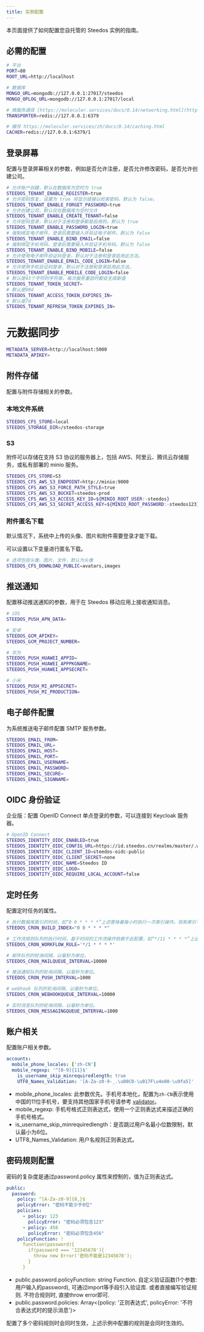 ```yaml
---
title: 实例配置
---
```


本页面提供了如何配置您自托管的 Steedos 实例的指南。


## 必需的配置

```bash
# 平台
PORT=80
ROOT_URL=http://localhost

# 数据库
MONGO_URL=mongodb://127.0.0.1:27017/steedos
MONGO_OPLOG_URL=mongodb://127.0.0.1:27017/local

# 微服务通信 [https://moleculer.services/docs/0.14/networking.html](https://moleculer.services/zh/docs/0.14/networking.html)
TRANSPORTER=redis://127.0.0.1:6379

# 缓存 https://moleculer.services/zh/docs/0.14/caching.html
CACHER=redis://127.0.0.1:6379/1

```

## 登录屏幕

配置与登录屏幕相关的参数，例如是否允许注册，是否允许修改密码，是否允许创建公司。

```bash
# 允许账户创建，默认在数据库为空时为 true
STEEDOS_TENANT_ENABLE_REGISTER=true  
# 允许密码恢复，设置为 true 将显示链接以检索密码，默认为 false。
STEEDOS_TENANT_ENABLE_FORGET_PASSWORD=true  
# 允许创建公司，默认仅在数据库为空时允许
STEEDOS_TENANT_ENABLE_CREATE_TENANT=false 
# 允许密码登录，默认对于注册和登录都是启用的。默认为 true
STEEDOS_TENANT_ENABLE_PASSWORD_LOGIN=true 
# 强制绑定电子邮件，登录后需要输入并验证电子邮件。默认为 false
STEEDOS_TENANT_ENABLE_BIND_EMAIL=false 
# 强制绑定手机号码，登录后需要输入并验证手机号码。默认为 false
STEEDOS_TENANT_ENABLE_BIND_MOBILE=false 
# 允许使用电子邮件验证码登录，默认对于注册和登录启用此方法。
STEEDOS_TENANT_ENABLE_EMAIL_CODE_LOGIN=false 
# 允许使用手机验证码登录，默认对于注册和登录启用此方法。
STEEDOS_TENANT_ENABLE_MOBILE_CODE_LOGIN=false 
# 默认是43个字符的字符串，每次服务重启时都会生成新值
STEEDOS_TENANT_TOKEN_SECRET=  
# 默认是90d
STEEDOS_TENANT_ACCESS_TOKEN_EXPIRES_IN= 
# 默认是7d
STEEDOS_TENANT_REFRESH_TOKEN_EXPIRES_IN=  
```

# 元数据同步

```bash
METADATA_SERVER=http://localhost:5000
METADATA_APIKEY=
```

## 附件存储

配置与附件存储相关的参数。

### 本地文件系统

```bash
STEEDOS_CFS_STORE=local
STEEDOS_STORAGE_DIR=/steedos-storage
```

### S3

附件可以存储在支持 S3 协议的服务器上，包括 AWS、阿里云、腾讯云存储服务，或私有部署的 minio 服务。

```bash
STEEDOS_CFS_STORE=S3
STEEDOS_CFS_AWS_S3_ENDPOINT=http://minio:9000
STEEDOS_CFS_AWS_S3_FORCE_PATH_STYLE=true
STEEDOS_CFS_AWS_S3_BUCKET=steedos-prod
STEEDOS_CFS_AWS_S3_ACCESS_KEY_ID=${MINIO_ROOT_USER:-steedos} 
STEEDOS_CFS_AWS_S3_SECRET_ACCESS_KEY=${MINIO_ROOT_PASSWORD:-steedos123}
```

### 附件匿名下载

默认情况下，系统中上传的头像、图片和附件需要登录才能下载。

可以设置以下变量进行匿名下载。

```bash
# 选项包括头像、图片、文件，默认为头像
STEEDOS_CFS_DOWNLOAD_PUBLIC=avatars,images 
```

## 推送通知

配置移动推送通知的参数，用于在 Steedos 移动应用上接收通知消息。

```bash
# iOS
STEEDOS_PUSH_APN_DATA=

# 安卓
STEEDOS_GCM_APIKEY=
STEEDOS_GCM_PROJECT_NUMBER=

# 华为
STEEDOS_PUSH_HUAWEI_APPID=
STEEDOS_PUSH_HUAWEI_APPPKGNAME=
STEEDOS_PUSH_HUAWEI_APPSECRET=

# 小米
STEEDOS_PUSH_MI_APPSECRET=
STEEDOS_PUSH_MI_PRODUCTION=
```

## 电子邮件配置

为系统推送电子邮件配置 SMTP 服务参数。

```bash
STEEDOS_EMAIL_FROM=
STEEDOS_EMAIL_URL=
STEEDOS_EMAIL_HOST=
STEEDOS_EMAIL_PORT=
STEEDOS_EMAIL_USERNAME=
STEEDOS_EMAIL_PASSWORD=
STEEDOS_EMAIL_SECURE=
STEEDOS_EMAIL_SIGNNAME=
```

## OIDC 身份验证

企业版：配置 OpenID Connect 单点登录的参数，可以连接到 Keycloak 服务器。

```bash
# OpenID Connect
STEEDOS_IDENTITY_OIDC_ENABLED=true
STEEDOS_IDENTITY_OIDC_CONFIG_URL=https://id.steedos.cn/realms/master/.well-known/openid-configuration
STEEDOS_IDENTITY_OIDC_CLIENT_ID=steedos-oidc-public
STEEDOS_IDENTITY_OIDC_CLIENT_SECRET=none
STEEDOS_IDENTITY_OIDC_NAME=Steedos ID
STEEDOS_IDENTITY_OIDC_LOGO=
STEEDOS_IDENTITY_OIDC_REQUIRE_LOCAL_ACCOUNT=false
```

## 定时任务

配置定时任务的属性。

```bash
# 执行数据库索引的时间，如“0 0 * * * *”上述意味着每小时执行一次索引操作。现有索引不会重新创建。
STEEDOS_CRON_BUILD_INDEX="0 0 * * * *"

# 工作流规则队列的执行时间，基于时间的工作流操作依赖于此配置，如“*/11 * * * *”上述意味着每分钟行一次。
STEEDOS_CRON_WORKFLOW_RULE='*/1 * * * *'

# 邮件队列的轮询间隔，以毫秒为单位。
STEEDOS_CRON_MAILQUEUE_INTERVAL=10000

# 推送通知队列的轮询间隔，以毫秒为单位。
STEEDOS_CRON_PUSH_INTERVAL=1000

# webhook 队列的轮询间隔，以毫秒为单位。
STEEDOS_CRON_WEBHOOKQUEUE_INTERVAL=10000

# 实时消息队列的轮询间隔，以毫秒为单位。
STEEDOS_CRON_MESSAGINGQUEUE_INTERVAL=1000
```

## 账户相关

配置账户相关参数。

```yaml
accounts:
  mobile_phone_locales: ['zh-CN']
  mobile_regexp: '^[0-9]{11}$'
    is_username_skip_minrequiredlength: true
    UTF8_Names_Validation: '[A-Za-z0-9-_.\u00C0-\u017F\u4e00-\u9fa5]'
```

* mobile_phone_locales: 此参数优先。手机号本地化，配置为`zh-CN`表示使用中国的11位手机号，要支持其他国家手机号请参考 [validator](https://www.npmjs.com/package/validator)。
* mobile_regexp: 手机号格式正则表达式，使用一个正则表达式来描述正确的手机号格式。
* is_username_skip_minrequiredlength：是否跳过用户名最小位数限制，默认最小为6位。
* UTF8_Names_Validation: 用户名规则正则表达式。


## 密码规则配置

密码的复杂度是通过password.policy 属性来控制的，值为正则表达式。

```yaml
public:
  password:
    policy: ^[A-Za-z0-9]{8,}$
    policyError: "密码不能少于8位"
    policies:
      - policy: 123
        policyError: "密码必须包含123"
      - policy: 456
        policyError: "密码必须包含456"
    policyFunction: !
      function(password){
        if(password === '12345678'){
          throw new Error('密码不能是12345678');
        }
      }
```

- public.password.policyFunction: string Function. 自定义验证函数(1个参数: 用户输入的password), 可通过import等手段引入验证库. 或者直接编写验证规则. 不符合规则时, 直接throw error即可.
- public.password.policies: Array<{policy: '正则表达式', policyError: '不符合表达式时的提示消息'}>

配置了多个密码规则时会同时生效，上述示例中配置的规则是会同时生效的。
